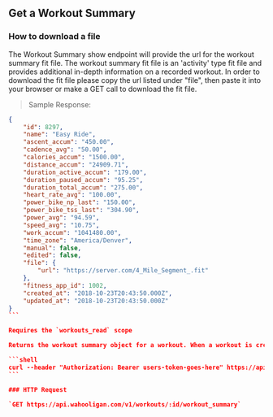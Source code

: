 ## Get a Workout Summary

### How to download a file

The Workout Summary show endpoint will provide the url for the workout summary fit file. The workout summary fit file is an 'activity' type fit file and provides additional in-depth information on a recorded workout. In order to download the fit file
please copy the url listed under "file", then paste it into your browser or make a GET call to download the fit file.

> Sample Response:

``````json
{
    "id": 8297,
    "name": "Easy Ride",
    "ascent_accum": "450.00",
    "cadence_avg": "50.00",
    "calories_accum": "1500.00",
    "distance_accum": "24909.71",
    "duration_active_accum": "179.00",
    "duration_paused_accum": "95.25",
    "duration_total_accum": "275.00",
    "heart_rate_avg": "100.00",
    "power_bike_np_last": "150.00",
    "power_bike_tss_last": "304.90",
    "power_avg": "94.59",
    "speed_avg": "10.75",
    "work_accum": "1041480.00",
    "time_zone": "America/Denver",
    "manual": false,
    "edited": false,
    "file": {
        "url": "https://server.com/4_Mile_Segment_.fit"
    },
    "fitness_app_id": 1002,
    "created_at": "2018-10-23T20:43:50.000Z",
    "updated_at": "2018-10-23T20:43:50.000Z"
}
```

Requires the `workouts_read` scope

Returns the workout summary object for a workout. When a workout is created, the workout summary will be empty until it is updated.

```shell
curl --header "Authorization: Bearer users-token-goes-here" https://api.wahooligan.com/v1/workouts/:id/workout_summary
```

### HTTP Request

`GET https://api.wahooligan.com/v1/workouts/:id/workout_summary`
